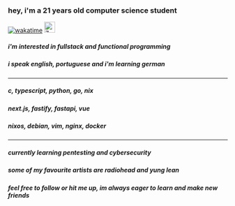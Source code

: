 ### hey, i'm a 21 years old computer science student 
[![wakatime](https://wakatime.com/badge/user/c1054241-c005-4f30-bee2-f1689db4f8f4.svg)](https://wakatime.com/@c1054241-c005-4f30-bee2-f1689db4f8f4)
<img src="https://raw.githubusercontent.com/Tarikul-Islam-Anik/Animated-Fluent-Emojis/master/Emojis/Smilies/Zzz.png" alt="Zzz" width="25" height="25" />
##### i'm interested in fullstack and functional programming 
##### i speak english, portuguese and i'm learning german
---
##### c, typescript, python, go, nix 
##### next.js, fastify, fastapi, vue
##### nixos, debian, vim, nginx, docker
---
##### currently learning pentesting and cybersecurity 
##### some of my favourite artists are radiohead and yung lean
##### feel free to follow or hit me up, im always eager to learn and make new friends 
